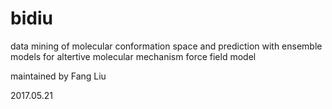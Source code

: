 # bidiu
data mining of molecular conformation space and prediction with ensemble models
for altertive molecular mechanism force field model


maintained by Fang Liu

2017.05.21


